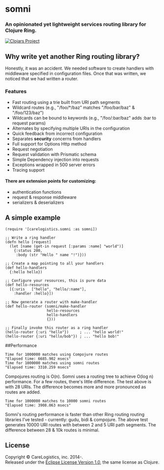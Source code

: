 # somni

### An opinionated yet lightweight services routing library for Clojure Ring.

[![Clojars Project](http://clojars.org/somni/latest-version.svg)](http://clojars.org/somni)

## Why write yet another Ring routing library?
Honestly, it was an accident.  We needed software to create handlers with middleware specified in configuration files.  Once that was written, we noticed that we had written a router.

### Features
- Fast routing using a trie built from URI path segments
- Wildcard routes (e.g., "/foo/*/baz" matches "/foo/bar/baz" & "/foo/123/baz")
- Wildcards can be bound to keywords (e.g., "/foo/:bar/baz" adds :bar to request params)
- Alternates by specifying multiple URIs in the configuration
- Quick feedback from incorrect configuration 
- Separates **security** concerns from handlers
- Full support for Options Http method
- Request negotiation
- Request validation with Prismatic schema
- Simple Dependency injection into requests
- Exceptions wrapped in 500 server errors
- Tracing support

#### There are extension points for customizing:
- authentication functions
- request & response middleware
- serializers & deserializers

## A simple example
```
(require '[carelogistics.somni :as somni])

;; Write a ring handler
(defn hello [request]
  (let [name (get-in request [:params :name] "world")]
    {:status 200, 
     :body (str "Hello " name "!")}))

;; Create a map pointing to all your handlers
(def hello-handlers
  {:hello hello})

;; Configure your resources, this is pure data
(def hello-resources
  [{:uris   ["hello", "hello/:name"], 
    :handler :hello}])

;; Now generate a router with make-handler
(def hello-router (somni/make-handler
                   hello-resources
                   hello-handlers
                   {}))
                   
;; Finally invoke this router as a ring handler
(hello-router {:uri "hello"})     ; ... "hello world!"
(hello-router {:uri "hello/bob"}) ; ... "hello bob!"
```

##Performance
```
Time for 1000000 matches using Compojure routes
"Elapsed time: 6685.902 msecs"
Time for 1000000 matches using somni routes
"Elapsed time: 3310.259 msecs"
```
Compojures routing is O(n).  Somni uses a routing tree to achieve O(log n) performance.  For a few routes, there's little difference.  The test above is with 28 URIs.  The difference becomes more and more pronounced as routes are added.

```
Time for 1000000 matches to 10000 somni routes
"Elapsed time: 3908.063 msecs"
```
Somni's routing performance is faster than other Ring routing routing libraries I've tested - currently: gudu, bidi & compojure.  The above test generates 10000 URI routes with between 2 and 5 URI path segments.  The difference between 28 & 10k routes is minimal.

## License

Copyright &copy; CareLogistics, inc. 2014-.<br>
Released under the [Eclipse License Version 1.0](http://opensource.org/licenses/eclipse-1.0.php), the same license as Clojure.